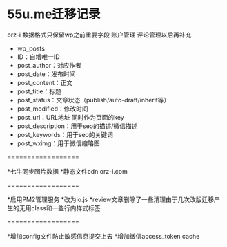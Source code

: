 
55u.me迁移记录
==================

orz-i 数据格式只保留wp之前重要字段
账户管理 评论管理以后再补充
* wp_posts
* ID：自增唯一ID
* post_author：对应作者
* post_date：发布时间
* post_content：正文
* post_title：标题
* post_status：文章状态（publish/auto-draft/inherit等）
* post_modified：修改时间
* post_url：URL地址 同时作为页面的key
* post_description：用于seo的描述/微信描述
* post_keywords：用于seo的关键词 
* post_wximg：用于微信缩略图

==================

*七牛同步图片数据
*静态文件cdn.orz-i.com

==================

*启用PM2管理服务
*改为io.js
*review文章删除了一些清理由于几次改版迁移产生的无用class和一些行内样式标签

==================

*增加config文件防止敏感信息提交上去
*增加微信access_token cache

